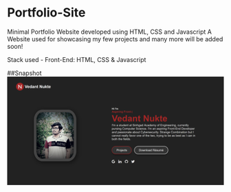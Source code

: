 # Portfolio-Site
Minimal Portfolio Website developed using HTML, CSS and Javascript
A Website used for showcasing my few projects and many more will be added soon!

Stack used - 
Front-End: HTML, CSS & Javascript

##Snapshot
![home page](img/portfolio.png)
